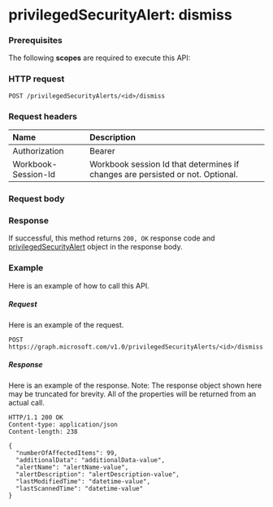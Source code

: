 # privilegedSecurityAlert: dismiss


### Prerequisites
The following **scopes** are required to execute this API: 
### HTTP request
<!-- { "blockType": "ignored" } -->
```http
POST /privilegedSecurityAlerts/<id>/dismiss

```
### Request headers
| Name       | Description|
|:---------------|:----------|
| Authorization  | Bearer <code>|
| Workbook-Session-Id  | Workbook session Id that determines if changes are persisted or not. Optional.|

### Request body

### Response
If successful, this method returns `200, OK` response code and [privilegedSecurityAlert](../resources/privilegedsecurityalert.md) object in the response body.

### Example
Here is an example of how to call this API.
##### Request
Here is an example of the request.
<!-- {
  "blockType": "request",
  "name": "privilegedsecurityalert_dismiss"
}-->
```http
POST https://graph.microsoft.com/v1.0/privilegedSecurityAlerts/<id>/dismiss
```

##### Response
Here is an example of the response. Note: The response object shown here may be truncated for brevity. All of the properties will be returned from an actual call.
<!-- {
  "blockType": "response",
  "truncated": true,
  "@odata.type": "microsoft.graph.privilegedSecurityAlert"
} -->
```http
HTTP/1.1 200 OK
Content-type: application/json
Content-length: 238

{
  "numberOfAffectedItems": 99,
  "additionalData": "additionalData-value",
  "alertName": "alertName-value",
  "alertDescription": "alertDescription-value",
  "lastModifiedTime": "datetime-value",
  "lastScannedTime": "datetime-value"
}
```

<!-- uuid: 8fcb5dbc-d5aa-4681-8e31-b001d5168d79
2015-10-25 14:57:30 UTC -->
<!-- {
  "type": "#page.annotation",
  "description": "privilegedSecurityAlert: dismiss",
  "keywords": "",
  "section": "documentation",
  "tocPath": ""
}-->